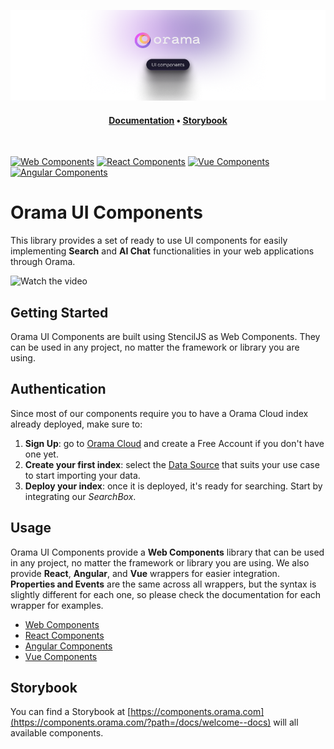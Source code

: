 <p align="center">
  <img src="https://github.com/askorama/orama-ui-components/raw/main/misc/readme/orama-ui-components-readme-cover.png" />
</p>
<h4 align="center">
  <a href="https://docs.orama.com/cloud/ui-components/design-system">Documentation</a> •
  <a href="https://components.orama.com/?path=/docs/welcome--docs">Storybook</a>
</h4>
<br />

[![Web Components](https://img.shields.io/badge/WebComponents-Web--Components?logo=webcomponentsdotorg&color=gray)](./packages/ui-stencil/)
[![React Components](https://img.shields.io/badge/React-Components?logo=react&color=1c2c4c)](./packages/ui-stencil-react/)
[![Vue Components](https://img.shields.io/badge/Vue-Components?logo=vuedotjs&color=35495e)](./packages/ui-stencil-vue/)
[![Angular Components](https://img.shields.io/badge/Angular-Components?logo=angular&color=c3002f)](./packages/ui-stencil-angular/)

# Orama UI Components

This library provides a set of ready to use UI components for easily implementing **Search** and **AI Chat** functionalities in your web applications through Orama.

<!-- <video src="https://website-assets.oramasearch.com/docs/search-box-component.mp4" width="200"/> -->

![Watch the video](/misc/readme/orama-quick-view.gif)

## Getting Started

Orama UI Components are built using StencilJS as Web Components. They can be used in any project, no matter the framework or library you are using. 

## Authentication

Since most of our components require you to have a Orama Cloud index already deployed, make sure to:

1. **Sign Up**: go to [Orama Cloud](https://cloud.orama.com) and create a Free Account if you don't have one yet.
2. **Create your first index**: select the [Data Source](https://docs.orama.com/cloud/data-sources/introduction-to-data-sources) that suits your use case to start importing your data.
3. **Deploy your index**: once it is deployed, it's ready for searching. Start by integrating our _SearchBox_.

## Usage

Orama UI Components provide a **Web Components** library that can be used in any project, no matter the framework or library you are using. We also provide **React**, **Angular**, and **Vue** wrappers for easier integration. **Properties and Events** are the same across all wrappers, but the syntax is slightly different for each one, so please check the documentation for each wrapper for examples.

- [Web Components](./packages/ui-stencil/)
- [React Components](./packages/ui-stencil-react/)
- [Angular Components](./packages/ui-stencil-angular/)
- [Vue Components](./packages/ui-stencil-vue/)

## Storybook

You can find a Storybook at [https://components.orama.com](https://components.orama.com/?path=/docs/welcome--docs) will all available components.